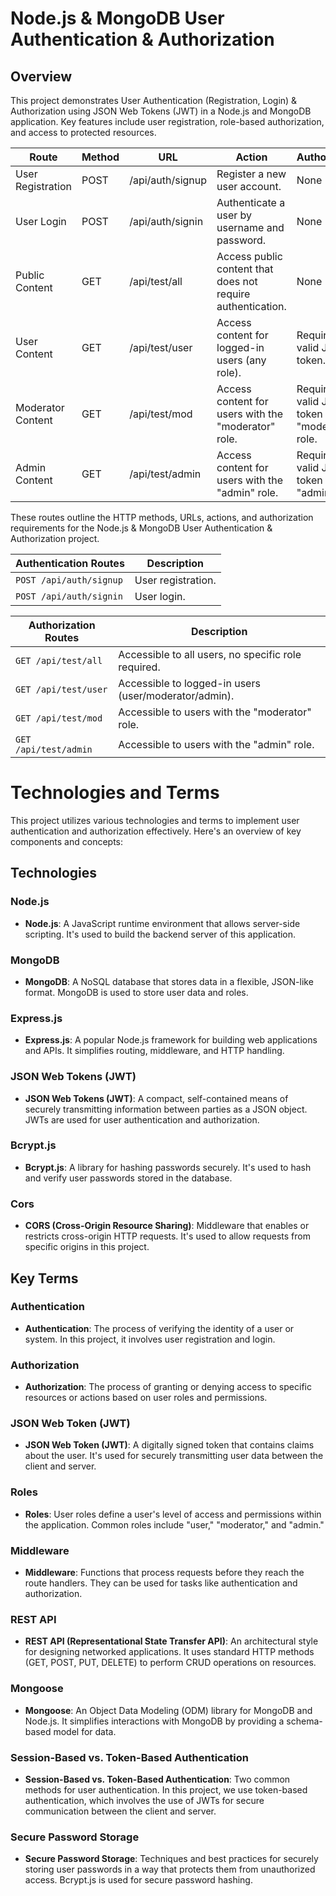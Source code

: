 # Node.js & MongoDB User Authentication & Authorization

## Overview

This project demonstrates User Authentication (Registration, Login) & Authorization using JSON Web Tokens (JWT) in a Node.js and MongoDB application. Key features include user registration, role-based authorization, and access to protected resources.

| **Route**         | **Method** | **URL**          | **Action**                                                  | **Authorization**                                |
| ----------------- | ---------- | ---------------- | ----------------------------------------------------------- | ------------------------------------------------ |
| User Registration | POST       | /api/auth/signup | Register a new user account.                                | None                                             |
| User Login        | POST       | /api/auth/signin | Authenticate a user by username and password.               | None                                             |
| Public Content    | GET        | /api/test/all    | Access public content that does not require authentication. | None                                             |
| User Content      | GET        | /api/test/user   | Access content for logged-in users (any role).              | Requires a valid JWT token.                      |
| Moderator Content | GET        | /api/test/mod    | Access content for users with the "moderator" role.         | Requires a valid JWT token and "moderator" role. |
| Admin Content     | GET        | /api/test/admin  | Access content for users with the "admin" role.             | Requires a valid JWT token and "admin" role.     |

These routes outline the HTTP methods, URLs, actions, and authorization requirements for the Node.js & MongoDB User Authentication & Authorization project.

| **Authentication Routes** | **Description**    |
| ------------------------- | ------------------ |
| `POST /api/auth/signup`   | User registration. |
| `POST /api/auth/signin`   | User login.        |

| **Authorization Routes** | **Description**                                       |
| ------------------------ | ----------------------------------------------------- |
| `GET /api/test/all`      | Accessible to all users, no specific role required.   |
| `GET /api/test/user`     | Accessible to logged-in users (user/moderator/admin). |
| `GET /api/test/mod`      | Accessible to users with the "moderator" role.        |
| `GET /api/test/admin`    | Accessible to users with the "admin" role.            |

# Technologies and Terms

This project utilizes various technologies and terms to implement user authentication and authorization effectively. Here's an overview of key components and concepts:

## Technologies

### Node.js

- **Node.js**: A JavaScript runtime environment that allows server-side scripting. It's used to build the backend server of this application.

### MongoDB

- **MongoDB**: A NoSQL database that stores data in a flexible, JSON-like format. MongoDB is used to store user data and roles.

### Express.js

- **Express.js**: A popular Node.js framework for building web applications and APIs. It simplifies routing, middleware, and HTTP handling.

### JSON Web Tokens (JWT)

- **JSON Web Tokens (JWT)**: A compact, self-contained means of securely transmitting information between parties as a JSON object. JWTs are used for user authentication and authorization.

### Bcrypt.js

- **Bcrypt.js**: A library for hashing passwords securely. It's used to hash and verify user passwords stored in the database.

### Cors

- **CORS (Cross-Origin Resource Sharing)**: Middleware that enables or restricts cross-origin HTTP requests. It's used to allow requests from specific origins in this project.

## Key Terms

### Authentication

- **Authentication**: The process of verifying the identity of a user or system. In this project, it involves user registration and login.

### Authorization

- **Authorization**: The process of granting or denying access to specific resources or actions based on user roles and permissions.

### JSON Web Token (JWT)

- **JSON Web Token (JWT)**: A digitally signed token that contains claims about the user. It's used for securely transmitting user data between the client and server.

### Roles

- **Roles**: User roles define a user's level of access and permissions within the application. Common roles include "user," "moderator," and "admin."

### Middleware

- **Middleware**: Functions that process requests before they reach the route handlers. They can be used for tasks like authentication and authorization.

### REST API

- **REST API (Representational State Transfer API)**: An architectural style for designing networked applications. It uses standard HTTP methods (GET, POST, PUT, DELETE) to perform CRUD operations on resources.

### Mongoose

- **Mongoose**: An Object Data Modeling (ODM) library for MongoDB and Node.js. It simplifies interactions with MongoDB by providing a schema-based model for data.

### Session-Based vs. Token-Based Authentication

- **Session-Based vs. Token-Based Authentication**: Two common methods for user authentication. In this project, we use token-based authentication, which involves the use of JWTs for secure communication between the client and server.

### Secure Password Storage

- **Secure Password Storage**: Techniques and best practices for securely storing user passwords in a way that protects them from unauthorized access. Bcrypt.js is used for secure password hashing.
